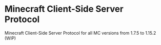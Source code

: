 # Minecraft Client-Side Server Protocol
Minecraft Client-Side Server Protocol for all MC versions from 1.7.5 to 1.15.2 (WIP)
